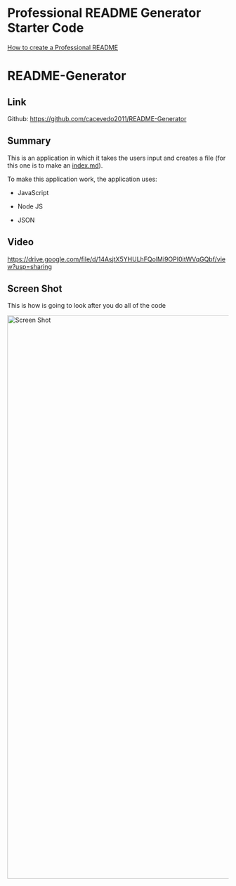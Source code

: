 # Professional README Generator Starter Code

[How to create a Professional README](./readme-guide.md)

# README-Generator

## Link

Github: https://github.com/cacevedo2011/README-Generator

## Summary

This is an application in which it takes the users input and creates a file (for this one is to make an [index.md](./Develop/index.md)).

To make this application work, the application uses:

* JavaScript

* Node JS

* JSON

## Video

https://drive.google.com/file/d/14AsjtX5YHULhFQolMi9OPI0itWVqGQbf/view?usp=sharing

## Screen Shot

This is how is going to look after you do all of the code

<img width="1280" alt="Screen Shot" src="https://user-images.githubusercontent.com/18291317/95002798-17fb7e80-05a6-11eb-955f-217da35c1dec.png">
